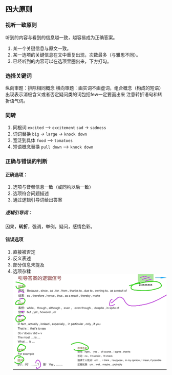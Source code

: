 ## 四大原则
### 视听一致原则
听到的内容与看到的信息越一致，越容易成为正确答案。
1. 某一个关键信息与原文一致。
2. 某一选项的关键信息在文中重复出现，次数最多（与雅思不同）。
3. 已经听到的内容可以在选项里圈出来，下方打勾。

### 选择关键词
纵向审题：排除相同概念
横向审题：画实词不画虚词，组合概念（构成的短语）
出现表示消极含义或者否定疑问类的词包括few一定要画出来
注意转折语句和转折语气词。

### 同转
1. 同根词
`excited` --> `excitement`
`sad` -> `sadness`
2. 词词替换
`big` -> `large` -> `knock down`
3. 宽泛到具体
`food` --> `tomatoes`
4. 短语概念替换
`pull down` --> `knock down`

### 正确与错误的判断
#### 正确选项：
1. 选项与音频信息一致（或同构以后一致）
2. 选项符合问题描述
3. 通过逻辑引导词给出答案

##### 逻辑引导词：
因果，**转折**，强调，举例，疑问，感情色彩。


#### 错误选项
1. 直接被否定
2. 反义表述
3. 部分信息未提及
4. 选项杂糅
![输入图片说明](/imgs/2024-06-01/Bb4JJGeJZGSQd4g4.jpeg)

<!--stackedit_data:
eyJoaXN0b3J5IjpbLTEyMTEwNjQ1NzUsLTQ0Njc4MTY0NiwtMj
E5MTI0ODEzLC0xMDU2MDgyNTk0LDI2NDcwODE1OCwxMDUwMjk4
Mzc4LC0xODE0NDY4MTg3LC0zMzMzMjAzMF19
-->